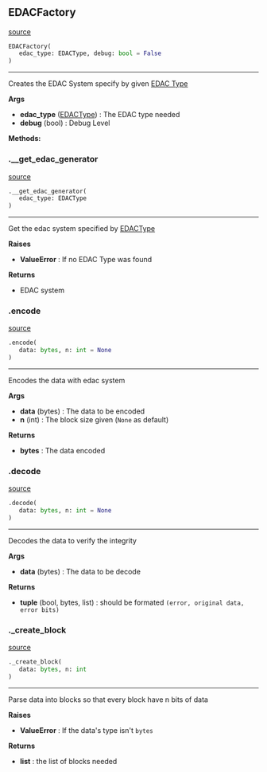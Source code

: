 #


## EDACFactory
[source](https://github.com/N0Ball/EDAC/blob/main/modules/edac/factory.py/#L7)
```python 
EDACFactory(
   edac_type: EDACType, debug: bool = False
)
```


---
Creates the EDAC System specify by given [EDAC Type](../schema/#edactype)


**Args**

* **edac_type** ([EDACType](../schema/#edactype)) : The EDAC type needed
* **debug** (bool) : Debug Level



**Methods:**


### .__get_edac_generator
[source](https://github.com/N0Ball/EDAC/blob/main/modules/edac/factory.py/#L146)
```python
.__get_edac_generator(
   edac_type: EDACType
)
```

---
Get the edac system specified by [EDACType](../schema/#edactype)


**Raises**

* **ValueError**  : If no EDAC Type was found


**Returns**

* EDAC system 


### .encode
[source](https://github.com/N0Ball/EDAC/blob/main/modules/edac/factory.py/#L26)
```python
.encode(
   data: bytes, n: int = None
)
```

---
Encodes the data with edac system


**Args**

* **data** (bytes) : The data to be encoded
* **n** (int) : The block size given (`None` as default)


**Returns**

* **bytes**  : The data encoded


### .decode
[source](https://github.com/N0Ball/EDAC/blob/main/modules/edac/factory.py/#L60)
```python
.decode(
   data: bytes, n: int = None
)
```

---
Decodes the data to verify the integrity


**Args**

* **data** (bytes) : The data to be decode


**Returns**

* **tuple** (bool, bytes, list) : should be formated `(error, original data, error bits)`


### ._create_block
[source](https://github.com/N0Ball/EDAC/blob/main/modules/edac/factory.py/#L109)
```python
._create_block(
   data: bytes, n: int
)
```

---
Parse data into blocks so that
every block have n bits of data


**Raises**

* **ValueError**  : If the data's type isn't `bytes`


**Returns**

* **list**  : the list of blocks needed

